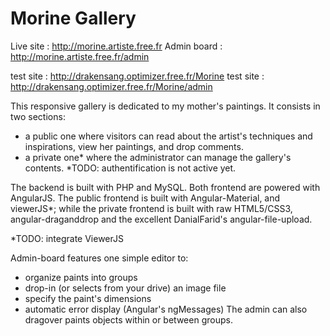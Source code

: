 # Morine Gallery

Live site : http://morine.artiste.free.fr
Admin board : http://morine.artiste.free.fr/admin

test site : http://drakensang.optimizer.free.fr/Morine
test site : http://drakensang.optimizer.free.fr/Morine/admin

This responsive gallery is dedicated to my mother's paintings. It consists in two sections:
- a public one where visitors can read about the artist's techniques and inspirations, view her paintings, and drop comments.
- a private one* where the administrator can manage the gallery's contents.
*TODO: authentification is not active yet.

The backend is built with PHP and MySQL.
Both frontend are powered with AngularJS.
The public frontend is built with Angular-Material, and viewerJS*;
while the private frontend is built with raw HTML5/CSS3, angular-draganddrop and the excellent DanialFarid's angular-file-upload.

*TODO: integrate ViewerJS

Admin-board features one simple editor to:
- organize paints into groups
- drop-in (or selects from your drive) an image file
- specify the paint's dimensions
- automatic error display (Angular's ngMessages)
The admin can also dragover paints objects within or between groups.
